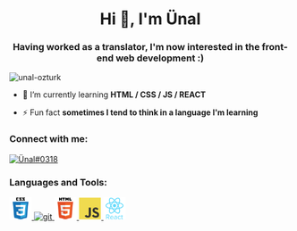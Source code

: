 <h1 align="center">Hi 👋, I'm Ünal</h1>
<h3 align="center">Having worked as a translator, I'm now interested in the front-end web development :)</h3>

<p align="left"> <img src="https://komarev.com/ghpvc/?username=unal-ozturk&label=Profile%20views&color=0e75b6&style=flat" alt="unal-ozturk" /> </p>

- 🌱 I’m currently learning **HTML / CSS / JS / REACT**

- ⚡ Fun fact **sometimes I tend to think in a language I'm learning**

<h3 align="left">Connect with me:</h3>
<p align="left">
<a href="https://discord.gg/Ünal#0318" target="blank"><img align="center" src="https://raw.githubusercontent.com/rahuldkjain/github-profile-readme-generator/master/src/images/icons/Social/discord.svg" alt="Ünal#0318" height="30" width="40" /></a>
</p>

<h3 align="left">Languages and Tools:</h3>
<p align="left"> <a href="https://www.w3schools.com/css/" target="_blank" rel="noreferrer"> <img src="https://raw.githubusercontent.com/devicons/devicon/master/icons/css3/css3-original-wordmark.svg" alt="css3" width="40" height="40"/> </a> <a href="https://git-scm.com/" target="_blank" rel="noreferrer"> <img src="https://www.vectorlogo.zone/logos/git-scm/git-scm-icon.svg" alt="git" width="40" height="40"/> </a> <a href="https://www.w3.org/html/" target="_blank" rel="noreferrer"> <img src="https://raw.githubusercontent.com/devicons/devicon/master/icons/html5/html5-original-wordmark.svg" alt="html5" width="40" height="40"/> </a> <a href="https://developer.mozilla.org/en-US/docs/Web/JavaScript" target="_blank" rel="noreferrer"> <img src="https://raw.githubusercontent.com/devicons/devicon/master/icons/javascript/javascript-original.svg" alt="javascript" width="40" height="40"/> </a> <a href="https://reactjs.org/" target="_blank" rel="noreferrer"> <img src="https://raw.githubusercontent.com/devicons/devicon/master/icons/react/react-original-wordmark.svg" alt="react" width="40" height="40"/> </a> </p>
